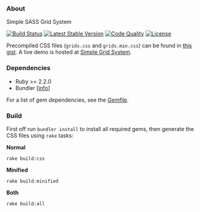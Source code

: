 ### About

Simple SASS Grid System

[![Build Status](https://img.shields.io/travis/AlfredoRamos/simple-grid-system.svg?style=flat-square&maxAge=3600)](https://travis-ci.org/AlfredoRamos/simple-grid-system) [![Latest Stable Version](https://img.shields.io/github/tag/AlfredoRamos/simple-grid-system.svg?style=flat-square&label=stable&maxAge=3600)](https://github.com/AlfredoRamos/simple-grid-system/releases) [![Code Quality](https://img.shields.io/codacy/grade/305ccf33491f4e2ba5405a0cff204b0f.svg?style=flat-square&maxAge=3600)](https://www.codacy.com/app/AlfredoRamos/simple-grid-system) [![License](https://img.shields.io/github/license/AlfredoRamos/simple-grid-system.svg?style=flat-square)](https://raw.githubusercontent.com/AlfredoRamos/simple-grid-system/master/LICENSE)

Precompiled CSS files (`grids.css` and `grids.min.css`) can be found in [this gist](https://gist.github.com/AlfredoRamos/7373ba3506e10358bb84648af9a808b0). A live demo is hosted at [Simple Grid System](https://alfredoramos.github.io/simple-grid-system).

### Dependencies

- Ruby >= 2.2.0
- Bundler [[info](https://bundler.io/)]

For a list of gem dependencies, see the [Gemfile](https://github.com/AlfredoRamos/simple-grid-system/blob/master/Gemfile).

### Build

First off run `bundler install` to install all required gems, then generate the CSS files using `rake` tasks:

**Normal**

```shell
rake build:css
```

**Minified**

```shell
rake build:minified
```

**Both**

```shell
rake build:all
```
